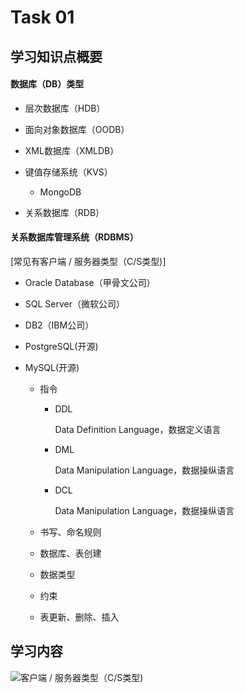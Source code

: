 # Task 01
## 学习知识点概要
#### 数据库（DB）类型

- 层次数据库（HDB）

- 面向对象数据库（OODB）

- XML数据库（XMLDB）

- 键值存储系统（KVS）

	- MongoDB

- 关系数据库（RDB）

#### 关系数据库管理系统（RDBMS）

[常见有客户端 / 服务器类型（C/S类型)]
- Oracle Database（甲骨文公司）
- SQL Server（微软公司）
- DB2（IBM公司）
- PostgreSQL(开源)
- MySQL(开源)

	- 指令

		- DDL

		  Data Definition Language，数据定义语言

		- DML

		  Data Manipulation Language，数据操纵语言

		- DCL

		  Data Manipulation Language，数据操纵语言

	- 书写、命名规则
	- 数据库、表创建
	- 数据类型
	- 约束
	- 表更新、删除、插入
## 学习内容
![客户端 / 服务器类型（C/S类型)]([link](https://img.alicdn.com/imgextra/i2/O1CN01kROUDI22ITX6Evayf_!!6000000007097-0-tps-567-333.jpg) "")



